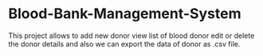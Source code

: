 # Blood-Bank-Management-System
This project allows to add new donor view list of blood donor edit or delete the donor details and also we can export the data of donor as .csv file.
